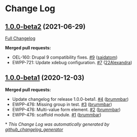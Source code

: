 # Change Log

## [1.0.0-beta2](https://github.com/openeuropa/multivalue_form_element/tree/1.0.0-beta2) (2021-06-29)
[Full Changelog](https://github.com/openeuropa/multivalue_form_element/compare/1.0.0-beta1...1.0.0-beta2)

**Merged pull requests:**

- OEL-160: Drupal 9 compatibility fixes. [\#9](https://github.com/openeuropa/multivalue_form_element/pull/9) ([saidatom](https://github.com/saidatom))
- EWPP-721: Update xdebug configuration. [\#7](https://github.com/openeuropa/multivalue_form_element/pull/7) ([22Alexandra](https://github.com/22Alexandra))

## [1.0.0-beta1](https://github.com/openeuropa/multivalue_form_element/tree/1.0.0-beta1) (2020-12-03)
**Merged pull requests:**

- Update changelog for release 1.0.0-beta1. [\#4](https://github.com/openeuropa/multivalue_form_element/pull/4) ([brummbar](https://github.com/brummbar))
- EWPP-476: Missing group in test. [\#3](https://github.com/openeuropa/multivalue_form_element/pull/3) ([brummbar](https://github.com/brummbar))
- EWPP-476: Multi-value form element. [\#2](https://github.com/openeuropa/multivalue_form_element/pull/2) ([brummbar](https://github.com/brummbar))
- EWPP-476: scaffold module. [\#1](https://github.com/openeuropa/multivalue_form_element/pull/1) ([brummbar](https://github.com/brummbar))



\* *This Change Log was automatically generated by [github_changelog_generator](https://github.com/skywinder/Github-Changelog-Generator)*